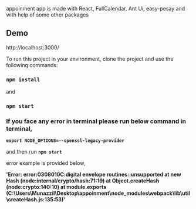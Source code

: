appoinment app is  made with React, FullCalendar, Ant Ui, easy-pesay and with help of some other packages 
## Demo
http://localhost:3000/

To run this project in your environment, clone the project and use the following commands:
### `npm install`
and
### `npm start`

### If you face any error in terminal please run below command in terminal,

**`export NODE_OPTIONS=--openssl-legacy-provider`**

and then run **`npm start`**

error example is provided below,

**'Error: error:0308010C:digital envelope routines::unsupported
    at new Hash (node:internal/crypto/hash:71:19)
    at Object.createHash (node:crypto:140:10)
    at module.exports (C:\Users\Munazzil\Desktop\appoinment\node_modules\webpack\lib\util\createHash.js:135:53)'**
